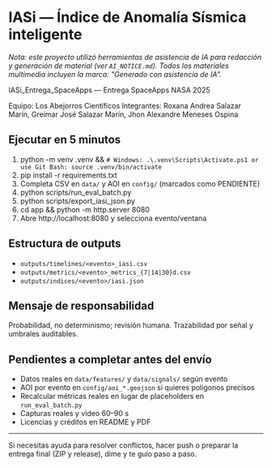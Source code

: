 # IASi — Índice de Anomalía Sísmica inteligente

_Nota: este proyecto utilizó herramientas de asistencia de IA para redacción y generación de material (ver `AI_NOTICE.md`). Todos los materiales multimedia incluyen la marca: "Generado con asistencia de IA"._

IASi_Entrega_SpaceApps — Entrega SpaceApps NASA 2025

Equipo: Los Abejorros Científicos
Integrantes: Roxana Andrea Salazar Marín, Greimar José Salazar Marín, Jhon Alexandre Meneses Ospina

## Ejecutar en 5 minutos
1. python -m venv .venv && `# Windows: .\.venv\Scripts\Activate.ps1 or use Git Bash: source .venv/bin/activate`
2. pip install -r requirements.txt
3. Completa CSV en `data/` y AOI en `config/` (marcados como PENDIENTE)
4. python scripts/run_eval_batch.py
5. python scripts/export_iasi_json.py
6. cd app && python -m http.server 8080
7. Abre http://localhost:8080 y selecciona evento/ventana

## Estructura de outputs
- `outputs/timelines/<evento>_iasi.csv`
- `outputs/metrics/<evento>_metrics_{7|14|30}d.csv`
- `outputs/indices/<evento>/iasi.json`

## Mensaje de responsabilidad
Probabilidad, no determinismo; revisión humana. Trazabilidad por señal y umbrales auditables.

## Pendientes a completar antes del envío
- Datos reales en `data/features/` y `data/signals/` según evento
- AOI por evento en `config/aoi_*.geojson` si quieres polígonos precisos
- Recalcular métricas reales en lugar de placeholders en `run_eval_batch.py`
- Capturas reales y video 60–90 s
- Licencias y créditos en README y PDF

---

Si necesitas ayuda para resolver conflictos, hacer push o preparar la entrega final (ZIP y release), dime y te guío paso a paso.
